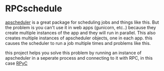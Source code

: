 # RPCschedule

[apscheduler](https://github.com/agronholm/apscheduler) is a great package for scheduling jobs and things like this. But the problem is you can't use it in web apps (gunicorn, etc..) because they create multiple instances of the app and they will run in parallel. This also creates multiple instances of apscheduler objects, one in each app. this causes the scheduler to run a job multiple times and problems like this.

this project helps you solve this problem by running an instance of apscheduler in a seperate process and connecting to it with RPC, in this case [RPyC](https://github.com/tomerfiliba-org/rpyc)

